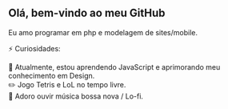 <h2>Olá, bem-vindo ao meu GitHub</h2>

Eu amo programar em php e modelagem de sites/mobile.


⚡ Curiosidades:
<br/>

🌱 Atualmente, estou aprendendo JavaScript e aprimorando meu conhecimento em Design.
<br/>
✏️ Jogo Tetris e LoL no tempo livre.
<br/>
🎵 Adoro ouvir música bossa nova / Lo-fi.
